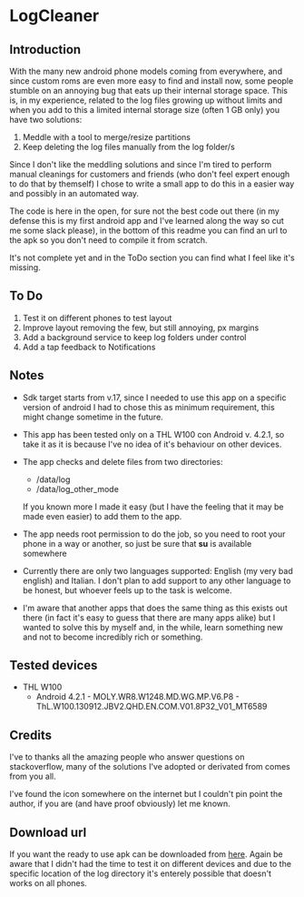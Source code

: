 # LogCleaner

## Introduction
With the many new android phone models coming from everywhere, and since custom roms are even more easy to find and install now, some people stumble on an annoying bug that eats up their internal storage space. 
This is, in my experience, related to the log files growing up without limits and when you add to this a limited internal storage size (often 1 GB only) you have two solutions:
  1. Meddle with a tool to merge/resize partitions
  2. Keep deleting the log files manually from the log folder/s
  
Since I don't like the meddling solutions and since I'm tired to perform manual cleanings for customers and friends (who don't feel expert enough to do that by themself) I chose to write a small app to do this in a easier way and possibly in an automated way.

The code is here in the open, for sure not the best code out there (in my defense this is my first android app and I've learned along the way so cut me some slack please), in the bottom of this readme you can find an url to the apk so you don't need to compile it from scratch.

It's not complete yet and in the ToDo section you can find what I feel like it's missing.

## To Do
1. Test it on different phones to test layout
2. Improve layout removing the few, but still annoying, px margins
3. Add a background service to keep log folders under control
4. Add a tap feedback to Notifications

## Notes
- Sdk target starts from v.17, since I needed to use this app on a specific version of android I had to chose this as minimum requirement, this might change sometime in the future. 

- This app has been tested only on a THL W100 con Android v. 4.2.1, so take it as it is because I've no idea of it's behaviour on other devices. 

- The app checks and delete files from two directories:
  * /data/log
  * /data/log_other_mode
  
  If you known more I made it easy (but I have the feeling that it may be made even easier) to add them to the app.
  
- The app needs root permission to do the job, so you need to root your phone in a way or another, so just be sure that **su** is available somewhere

- Currently there are only two languages supported: English (my very bad english) and Italian. I don't plan to add support to any other language to be honest, but whoever feels up to the task is welcome.

- I'm aware that another apps that does the same thing as this exists out there (in fact it's easy to guess that there are many apps alike) but I wanted to solve this by myself and, in the while, learn something new and not to become incredibly rich or something.

## Tested devices 
- THL W100
  * Android 4.2.1 - MOLY.WR8.W1248.MD.WG.MP.V6.P8 - ThL.W100.130912.JBV2.QHD.EN.COM.V01.8P32_V01_MT6589

## Credits
I've to thanks all the amazing people who answer questions on stackoverflow, many of the solutions I've adopted or derivated from comes from you all.

I've found the icon somewhere on the internet but I couldn't pin point the author, if you are (and have proof obviously) let me known.

## Download url
If you want the ready to use apk can be downloaded from [here](http://apk.repository.northernlights.io/logcleaner_1.0.apk).
Again be aware that I didn't had the time to test it on different devices and due to the specific location of the log directory it's enterely possible that doesn't works on all phones.
